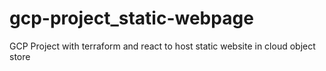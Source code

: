 # gcp-project_static-webpage
GCP Project with terraform and react to host static website in cloud object store
